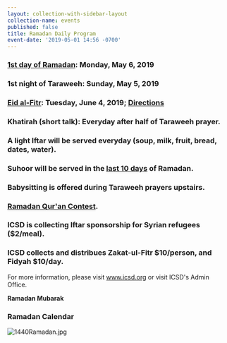 ```yaml
---
layout: collection-with-sidebar-layout
collection-name: events
published: false
title: Ramadan Daily Program
event-date: '2019-05-01 14:56 -0700'
---
```

### [1st day of Ramadan](http://shuracouncil): Monday, May 6, 2019  
### 1st night of Taraweeh: Sunday, May 5, 2019  
### [Eid al-Fitr](https://drive.google.com/open?id=1KB6j8KT4uBnpu1JsFPaFL8XP-JTO63pa): Tuesday, June 4, 2019; [Directions](https://drive.google.com/open?id=1k82sBxMLp0qASN_b9auJ-QQcwSycxFoF)
### Khatirah (short talk): Everyday after half of Taraweeh prayer.
### A light Iftar will be served everyday (soup, milk, fruit, bread, dates, water).
### Suhoor will be served in the [last 10 days](http://www.icsd.org/events/itikaf) of Ramadan.
### Babysitting is offered during Taraweeh prayers upstairs.
### [Ramadan Qur'an Contest](http://www.icsd.org/events/qur-an-contest-1439-2018). 
### ICSD is collecting Iftar sponsorship for Syrian refugees ($2/meal).
### ICSD collects and distribues Zakat-ul-Fitr $10/person, and Fidyah $10/day.

For more information, please visit www.icsd.org or visit ICSD's Admin Office.

**Ramadan Mubarak**

### Ramadan Calendar
![1440Ramadan.jpg]({{site.baseurl}}/media/1440Ramadan.jpg)

